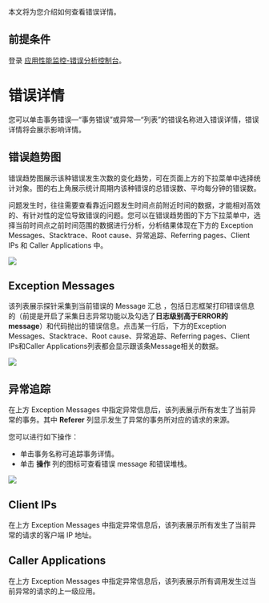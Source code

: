 

本文将为您介绍如何查看错误详情。

## 前提条件

登录 [应用性能监控-错误分析控制台](https://console.cloud.tencent.com/monitor/tapm/erroranalysis)。

# 错误详情

您可以单击事务错误—“事务错误”或异常—“列表”的错误名称进入错误详情，错误详情将会展示影响详情。

## 错误趋势图

错误趋势图展示该种错误发生次数的变化趋势，可在页面上方的下拉菜单中选择统计对象。图的右上角展示统计周期内该种错误的总错误数、平均每分钟的错误数。

问题发生时，往往需要查看靠近问题发生时间点前附近时间的数据，才能相对高效的、有针对性的定位导致错误的问题。您可以在错误趋势图的下方下拉菜单中，选择当前时间点之前时间范围的数据进行分析，分析结果体现在下方的 Exception Messages、Stacktrace、Root cause、异常追踪、Referring pages、Client IPs 和 Caller Applications 中。

![](https://main.qcloudimg.com/raw/8ecd5a413ad4ee8803aa3f4056a65b90.png)

## Exception Messages

该列表展示探针采集到当前错误的 Message 汇总 ，包括日志框架打印错误信息的（前提是开启了采集日志异常功能以及勾选了**日志级别高于ERROR的message**）和代码抛出的错误信息。点击某一行后，下方的Exception Messages、Stacktrace、Root cause、异常追踪、Referring pages、Client IPs和Caller Applications列表都会显示跟该条Message相关的数据。

![](https://main.qcloudimg.com/raw/1b4360d69909a600cf24f9a901d4d7e6.png)

## 异常追踪

在上方 Exception Messages 中指定异常信息后，该列表展示所有发生了当前异常的事务。其中 **Referer** 列显示发生了异常的事务所对应的请求的来源。

您可以进行如下操作：

- 单击事务名称可追踪事务详情。
- 单击 **操作** 列的图标可查看错误 message 和错误堆栈。

![](https://main.qcloudimg.com/raw/9353b7b1d5f12064cdcbb0d1695cb347.png)

## Client IPs

在上方 Exception Messages 中指定异常信息后，该列表展示所有发生了当前异常的请求的客户端 IP 地址。

## Caller Applications

在上方 Exception Messages 中指定异常信息后，该列表展示所有调用发生过当前异常的请求的上一级应用。